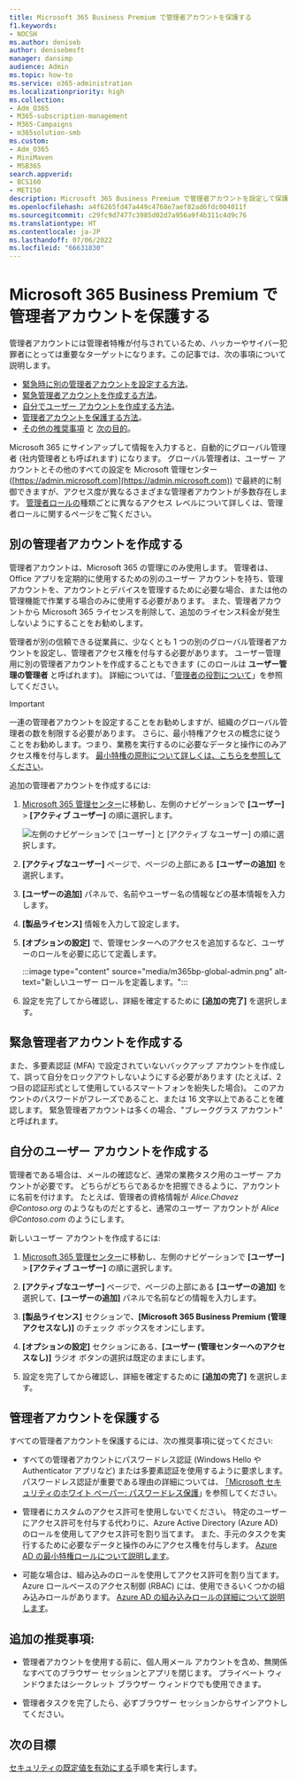 ```yaml
---
title: Microsoft 365 Business Premium で管理者アカウントを保護する
f1.keywords:
- NOCSH
ms.author: deniseb
author: denisebmsft
manager: dansimp
audience: Admin
ms.topic: how-to
ms.service: o365-administration
ms.localizationpriority: high
ms.collection:
- Adm_O365
- M365-subscription-management
- M365-Campaigns
- m365solution-smb
ms.custom:
- Adm_O365
- MiniMaven
- MSB365
search.appverid:
- BCS160
- MET150
description: Microsoft 365 Business Premium で管理者アカウントを設定して保護する方法について説明します。
ms.openlocfilehash: a4f6265fd47a449c4768e7aef82ad6fdc004011f
ms.sourcegitcommit: c29fc9d7477c3985d02d7a956a9f4b311c4d9c76
ms.translationtype: HT
ms.contentlocale: ja-JP
ms.lasthandoff: 07/06/2022
ms.locfileid: "66631830"
---
```

# <a name="protect-your-administrator-accounts-in-microsoft-365-business-premium"></a>Microsoft 365 Business Premium で管理者アカウントを保護する

管理者アカウントには管理者特権が付与されているため、ハッカーやサイバー犯罪者にとっては重要なターゲットになります。この記事では、次の事項について説明します。

- [緊急時に別の管理者アカウントを設定する方法](#create-other-admin-accounts)。
- [緊急管理者アカウントを作成する方法](#create-an-emergency-admin-account)。
- [自分でユーザー アカウントを作成する方法](#create-a-user-account-for-yourself)。
- [管理者アカウントを保護する方法](#protect-admin-accounts)。
- [その他の推奨事項](#additional-recommendations) と [次の目的](#next-objective)。

Microsoft 365 にサインアップして情報を入力すると、自動的にグローバル管理者 (社内管理者とも呼ばれます) になります。 グローバル管理者は、ユーザー アカウントとその他のすべての設定を Microsoft 管理センター ([https://admin.microsoft.com](https://admin.microsoft.com)) で最終的に制御できますが、アクセス度が異なるさまざまな管理者アカウントが多数存在します。 [管理者ロールの](/office365/admin/add-users/about-admin-roles)種類ごとに異なるアクセス レベルについて詳しくは、管理者ロールに関するページをご覧ください。

## <a name="create-other-admin-accounts"></a>別の管理者アカウントを作成する

管理者アカウントは、Microsoft 365 の管理にのみ使用します。 管理者は、Office アプリを定期的に使用するための別のユーザー アカウントを持ち、管理アカウントを、アカウントとデバイスを管理するために必要な場合、または他の管理機能で作業する場合のみに使用する必要があります。 また、管理者アカウントから Microsoft 365 ライセンスを削除して、追加のライセンス料金が発生しないようにすることをお勧めします。

管理者が別の信頼できる従業員に、少なくとも 1 つの別のグローバル管理者アカウントを設定し、管理者アクセス権を付与する必要があります。 ユーザー管理用に別の管理者アカウントを作成することもできます (このロールは **ユーザー管理の管理者** と呼ばれます)。 詳細については、「[管理者の役割について](/office365/admin/add-users/about-admin-roles)」を参照してください。

> [!IMPORTANT]
> 一連の管理者アカウントを設定することをお勧めしますが、組織のグローバル管理者の数を制限する必要があります。 さらに、最小特権アクセスの概念に従うことをお勧めします。つまり、業務を実行するのに必要なデータと操作にのみアクセス権を付与します。 [最小特権の原則について詳しくは、こちらを参照してください](/azure/active-directory/develop/secure-least-privileged-access)。 

追加の管理者アカウントを作成するには:

 1. <a href="https://go.microsoft.com/fwlink/p/?linkid=837890" target="_blank">Microsoft 365 管理センター</a>に移動し、左側のナビゲーションで **[ユーザー]** \> **[アクティブ ユーザー]** の順に選択します。

    ![左側のナビゲーションで [ユーザー] と [アクティブ なユーザー] の順に選択します。](../media/Activeusers.png)

 2. **[アクティブなユーザー]** ページで、ページの上部にある **[ユーザーの追加]** を選択します。 

 3. **[ユーザーの追加]** パネルで、名前やユーザー名の情報などの基本情報を入力します。

 4. **[製品ライセンス]** 情報を入力して設定します。

 5. **[オプションの設定]** で、管理センターへのアクセスを追加するなど、ユーザーのロールを必要に応じて定義します。

    :::image type="content" source="media/m365bp-global-admin.png" alt-text="新しいユーザー ロールを定義します。":::

 6. 設定を完了してから確認し、詳細を確定するために **[追加の完了]** を選択します。

## <a name="create-an-emergency-admin-account"></a>緊急管理者アカウントを作成する

また、多要素認証 (MFA) で設定されていないバックアップ アカウントを作成して、誤って自分をロックアウトしないようにする必要があります (たとえば、2 つ目の認証形式として使用しているスマートフォンを紛失した場合)。 このアカウントのパスワードがフレーズであること、または 16 文字以上であることを確認します。 緊急管理者アカウントは多くの場合、"ブレークグラス アカウント" と呼ばれます。

## <a name="create-a-user-account-for-yourself"></a>自分のユーザー アカウントを作成する

管理者である場合は、メールの確認など、通常の業務タスク用のユーザー アカウントが必要です。 どちらがどちらであるかを把握できるように、アカウントに名前を付けます。 たとえば、管理者の資格情報が  *Alice.Chavez <span></span>@Contoso.org* のようなものだとすると、通常のユーザー アカウントが *Alice <span></span>@Contoso.com* のようにします。

新しいユーザー アカウントを作成するには:

1. <a href="https://go.microsoft.com/fwlink/p/?linkid=837890" target="_blank">Microsoft 365 管理センター</a>に移動し、左側のナビゲーションで **[ユーザー]** \> **[アクティブ ユーザー]** の順に選択します。

2. **[アクティブなユーザー]** ページで、ページの上部にある **[ユーザーの追加]** を選択して、**[ユーザーの追加]** パネルで名前などの情報を入力します。

3. **[製品ライセンス]** セクションで、**[Microsoft 365 Business Premium (管理アクセスなし)]** のチェック ボックスをオンにします。

4. **[オプションの設定]** セクションにある、**[ユーザー (管理センターへのアクセスなし)]** ラジオ ボタンの選択は既定のままにします。

5. 設定を完了してから確認し、詳細を確定するために **[追加の完了]** を選択します。

## <a name="protect-admin-accounts"></a>管理者アカウントを保護する

すべての管理者アカウントを保護するには、次の推奨事項に従ってください:

- すべての管理者アカウントにパスワードレス認証 (Windows Hello や Authenticator アプリなど) または多要素認証を使用するように要求します。 パスワードレス認証が重要である理由の詳細については、 [｢Microsoft セキュリティのホワイト ペーパー: パスワードレス保護](https://query.prod.cms.rt.microsoft.com/cms/api/am/binary/RE2KEup)｣ を参照してください。

- 管理者にカスタムのアクセス許可を使用しないでください。 特定のユーザーにアクセス許可を付与する代わりに、Azure Active Directory (Azure AD) のロールを使用してアクセス許可を割り当てます。 また、手元のタスクを実行するために必要なデータと操作のみにアクセス権を付与します。 [Azure AD の最小特権ロールについて説明します](/azure/active-directory/roles/delegate-by-task)。

- 可能な場合は、組み込みのロールを使用してアクセス許可を割り当てます。 Azure ロールベースのアクセス制御 (RBAC) には、使用できるいくつかの組み込みロールがあります。 [Azure AD の組み込みロールの詳細について説明します](/azure/active-directory/roles/permissions-reference)。

## <a name="additional-recommendations"></a>追加の推奨事項:

- 管理者アカウントを使用する前に、個人用メール アカウントを含め、無関係なすべてのブラウザー セッションとアプリを閉じます。 プライベート ウィンドウまたはシークレット ブラウザー ウィンドウでも使用できます。

- 管理者タスクを完了したら、必ずブラウザー セッションからサインアウトしてください。

## <a name="next-objective"></a>次の目標

[セキュリティの既定値を有効にする](m365bp-conditional-access.md)手順を実行します。

